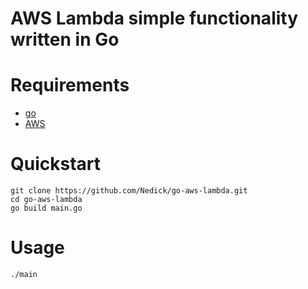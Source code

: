 # AWS Lambda simple functionality written in Go


# Requirements
- [go](https://go.dev/doc/tutorial/getting-started)
- [AWS](https://aws.amazon.com/)

# Quickstart
```
git clone https://github.com/Nedick/go-aws-lambda.git
cd go-aws-lambda
go build main.go
```

# Usage
```
./main
```

